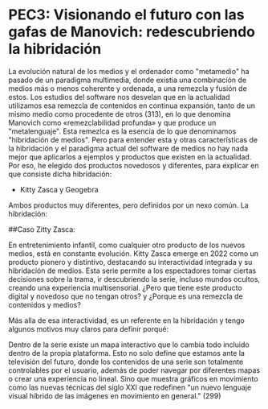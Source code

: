 # PEC3: Visionando el futuro con las gafas de Manovich: redescubriendo la hibridación

La evolución natural de los medios y el ordenador como "metamedio" ha pasado de un paradigma multimedia, donde existia una combinación de medios más o menos coherente y ordenada, a una remezcla y fusión de estos. Los estudios del software nos desvelan que en la actualidad utilizamos esa remezcla de contenidos en continua expansión, tanto de un mismo medio como procedente de otros (313), en lo  que denomína Manovich como «remezclabilidad profunda» y que produce un "metalenguaje". Esta remezlca es la esencia de lo que denominamos "hibridación de medios". Pero para entender esta y otras características de la hibridación y el paradigma actual del software de medios no hay nada mejor que aplicarlos a ejemplos y productos que existen en la actualidad. Por eso, he elegido dos productos novedosos y diferentes, para explicar en que consiste dicha hibridación:

- Kitty Zasca y Geogebra

Ambos productos muy diferentes, pero definidos por un nexo común. La hibridación:

##Caso Zitty Zasca:

En entretenimiento infantil, como cualquier otro producto de los nuevos medios, está en constante evolución. Kitty Zasca emerge en 2022 como un producto pionero y distintivo, destacando su interactividad integrada y su hibridación de medios. Esta serie permite a los espectadores tomar ciertas decisiones sobre la trama, ir descubriendo la serie, incluso mundos ocultos, creando una experiencia multisensorial. ¿Pero que tiene este producto digital y novedoso que no tengan otros? y ¿Porque es una remezcla de contenidos y medios?

Más alla de esa interactividad, es un referente en la hibridación y tengo algunos motivos muy claros para definir porqué:

Dentro de la serie existe un mapa interactivo que lo cambia todo incluido dentro de la propia plataforma. Esto no solo define que estamos ante la televisión del futuro, donde los contenidos de una serie son totalmente controlables por el usuario, además de poder navegar por diferentes mapas o crear una experiencia no lineal. Sino que muestra gráficos en movimiento como las nuevas técnicas del siglo XXI que redefinen "un nuevo lenguaje visual híbrido de las imágenes en movimiento en general." (299)

